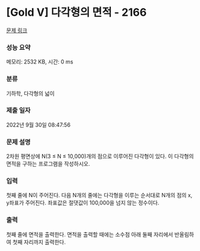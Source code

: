 # [Gold V] 다각형의 면적 - 2166 

[문제 링크](https://www.acmicpc.net/problem/2166) 

### 성능 요약

메모리: 2532 KB, 시간: 0 ms

### 분류

기하학, 다각형의 넓이

### 제출 일자

2022년 9월 30일 08:47:56

### 문제 설명

<p>2차원 평면상에 N(3 ≤ N ≤ 10,000)개의 점으로 이루어진 다각형이 있다. 이 다각형의 면적을 구하는 프로그램을 작성하시오.</p>

### 입력 

 <p>첫째 줄에 N이 주어진다. 다음 N개의 줄에는 다각형을 이루는 순서대로 N개의 점의 x, y좌표가 주어진다. 좌표값은 절댓값이 100,000을 넘지 않는 정수이다.</p>

### 출력 

 <p>첫째 줄에 면적을 출력한다. 면적을 출력할 때에는 소수점 아래 둘째 자리에서 반올림하여 첫째 자리까지 출력한다.</p>


